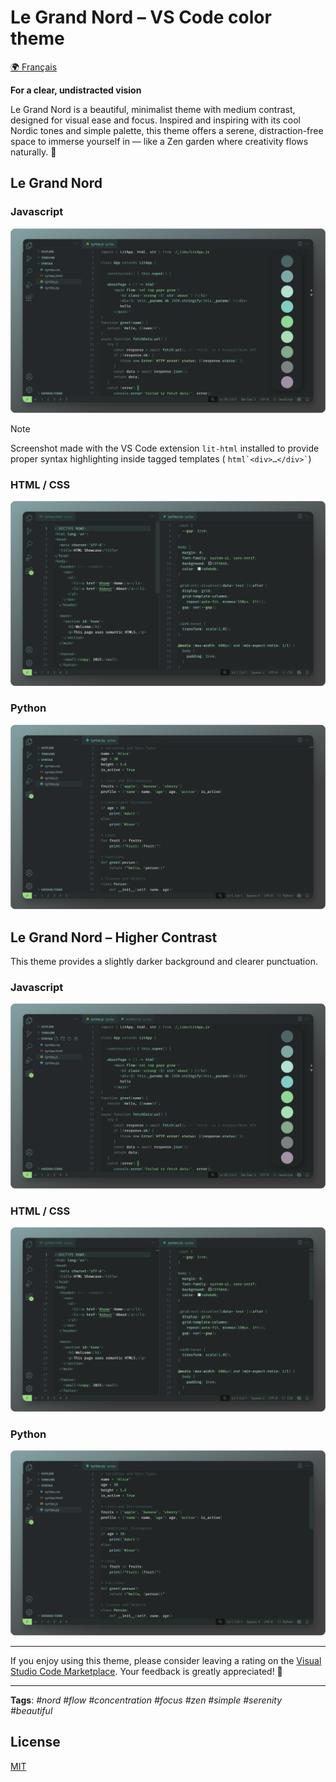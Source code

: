 # Le Grand Nord – VS Code color theme

[🌍 Français](README_fr.md)


**For a clear, undistracted vision**

Le Grand Nord is a beautiful, minimalist theme with medium contrast, designed for visual ease and focus. Inspired and inspiring with its cool Nordic tones and simple palette, this theme offers a serene, distraction-free space to immerse yourself in — like a Zen garden where creativity flows naturally. 🌱


## Le Grand Nord

### Javascript
![Le Grand Nord Theme - JAVASCRIPT](screenshots/LGN--JS.png)

> [!NOTE]
> Screenshot made with the VS Code extension `lit-html` installed to provide proper syntax highlighting inside tagged templates ( <code>html\`&lt;div>…&lt;/div>\`</code>)

### HTML / CSS
![Le Grand Nord Theme - HTML / CSS](screenshots/LGN--HTML-CSS.png)

### Python
![Le Grand Nord Theme - Python](screenshots/LGN--PY.png)



## Le Grand Nord – Higher Contrast

This theme provides a slightly darker background and clearer punctuation.

### Javascript
![Le Grand Nord – Higher Contrast – JS](screenshots/LGN-HC--JS.png)

### HTML / CSS
![Le Grand Nord – Higher Contrast – HTML/CSS](screenshots/LGN-HC--HTML-CSS.png)

### Python
![Le Grand Nord – Higher Contrast – Python](screenshots/LGN-HC--PY.png)



<!-- ## Color palette

![Le Grand Nord Theme - color palette text](screenshots/LGN--palette-text.png)

![Le Grand Nord Theme - color palette bg](screenshots/LGN--palette.png) -->


---

If you enjoy using this theme, please consider leaving a rating on the [Visual Studio Code Marketplace](https://marketplace.visualstudio.com/items?itemName=ncodefun.le-grand-nord). Your feedback is greatly appreciated! 💖

---

**Tags**: *#nord #flow #concentration #focus #zen #simple #serenity #beautiful*


## License

[MIT](LICENSE)
